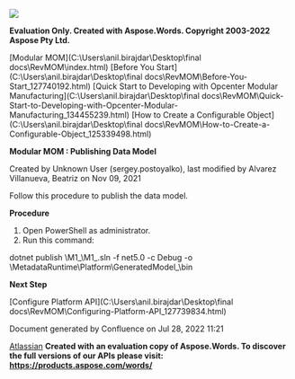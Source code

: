 ﻿![](Publishing-Data-Model\_127739832.001.png)

**Evaluation Only. Created with Aspose.Words. Copyright 2003-2022 Aspose Pty Ltd.**

[Modular MOM](C:\Users\anil.birajdar\Desktop\final docs\RevMOM\index.html) [Before You Start](C:\Users\anil.birajdar\Desktop\final docs\RevMOM\Before-You-Start_127740192.html) [Quick Start to Developing with Opcenter Modular Manufacturing](C:\Users\anil.birajdar\Desktop\final docs\RevMOM\Quick-Start-to-Developing-with-Opcenter-Modular-Manufacturing_134455239.html) [How to Create a Configurable Object](C:\Users\anil.birajdar\Desktop\final docs\RevMOM\How-to-Create-a-Configurable-Object_125339498.html) 

**Modular MOM : Publishing Data Model** 

Created by Unknown User (sergey.postoyalko), last modified by Alvarez Villanueva, Beatriz on Nov 09, 2021 

Follow this procedure to publish the data model.

**Procedure**

1. Open PowerShell as administrator.
1. Run this command:

dotnet publish <path of your folder for source code>\M1\_<your model name>\M1\_<your model name>.sln -f net5.0 -c Debug -o <path of your folder for source code>\MetadataRuntime\Platform\GeneratedModel\_<your model name>\bin

**Next Step**

[Configure Platform API](C:\Users\anil.birajdar\Desktop\final docs\RevMOM\Configuring-Platform-API_127739834.html)

Document generated by Confluence on Jul 28, 2022 11:21

[Atlassian](https://www.atlassian.com/)
**Created with an evaluation copy of Aspose.Words. To discover the full versions of our APIs please visit: https://products.aspose.com/words/**
